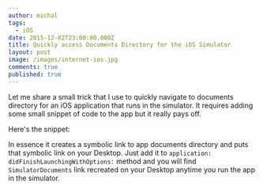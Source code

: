 ```yaml
---
author: michal
tags:
  - iOS
date: 2015-12-02T23:00:00.000Z
title: Quickly access Documents Directory for the iOS Simulator
layout: post
image: /images/internet-ios.jpg
comments: true
published: true
---
```


Let me share a small trick that I use to quickly navigate to documents directory for an iOS application that runs in the simulator.
 It requires adding some small snippet of code to the app but it really pays off.

Here's the snippet:
<script src="https://gist.github.com/mgamer/63207d324306dec8a056.js"></script>

In essence it creates a symbolic link to app documents directory and puts that symbolic link on your Desktop. Just add it to `application:  didFinishLaunchingWithOptions:` method and you will find `SimulatorDocuments` link recreated on your Desktop anytime you run the app in the simulator.




